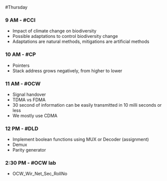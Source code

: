 #Thursday 
### 9 AM - #CCI 
- Impact of climate change on biodiversity
- Possible adaptations to control biodiversity change
- Adaptations are natural methods, mitigations are artificial methods

### 10 AM - #CP 
- Pointers
- Stack address grows negatively, from higher to lower


### 11 AM - #OCW 
- Signal handover
- TDMA vs FDMA
- 30 second of information can be easily transmitted in 10 milli seconds or less
- We mostly use CDMA

### 12 PM - #DLD 
- Implement boolean functions using MUX or Decoder (assignment)
- Demux
- Parity generator

### 2:30 PM - #OCW lab
- OCW_Wir_Net_Sec_RollNo